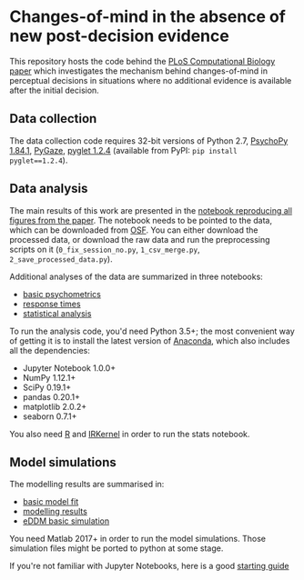 # Changes-of-mind in the absence of new post-decision evidence
This repository hosts the code behind the [PLoS Computational Biology paper](https://doi.org/10.1371/journal.pcbi.1007149) which investigates the mechanism behind changes-of-mind in perceptual decisions in situations where no additional evidence is available after the initial decision. 

## Data collection
The data collection code requires 32-bit versions of Python 2.7, [PsychoPy 1.84.1](https://github.com/psychopy/psychopy/releases/tag/1.84.1), [PyGaze](https://github.com/esdalmaijer/PyGaze/tree/python27), [pyglet 1.2.4](http://pyglet.org/) (available from PyPI: `pip install pyglet==1.2.4`).

## Data analysis
The main results of this work are presented in the [notebook reproducing all figures from the paper](https://github.com/nidstigator/com_fixed_duration/blob/master/data_analysis/paper_figures.ipynb). The notebook needs to be pointed to the data, which can be downloaded from [OSF](https://osf.io/y385t/). You can either download the processed data, or download the raw data and run the preprocessing scripts on it (`0_fix_session_no.py`, `1_csv_merge.py`, `2_save_processed_data.py`).

Additional analyses of the data are summarized in three notebooks:

- [basic psychometrics](https://github.com/nidstigator/com_fixed_duration/blob/master/data_analysis/psychometrics.ipynb)
- [response times](https://github.com/nidstigator/com_fixed_duration/blob/master/data_analysis/response_times.ipynb)
- [statistical analysis](https://github.com/nidstigator/com_fixed_duration/blob/master/data_analysis/r_stats.ipynb)

To run the analysis code, you'd need Python 3.5+; the most convenient way of getting it is to install the latest version of [Anaconda](https://www.anaconda.com/download/), which also includes all the dependencies:
- Jupyter Notebook 1.0.0+
- NumPy 1.12.1+
- SciPy 0.19.1+
- pandas 0.20.1+
- matplotlib 2.0.2+
- seaborn 0.7.1+

You also need [R](https://www.r-project.org/) and [IRKernel](https://irkernel.github.io/) in order to run the stats notebook. 

## Model simulations
The modelling results are summarised in:

- [basic model fit](https://github.com/nidstigator/com_fixed_duration/blob/master/data_analysis/model_exp_sidebyside.ipynb)
- [modelling results](https://github.com/nidstigator/com_fixed_duration/blob/master/data_analysis/modelling_results.ipynb)
- [eDDM basic simulation](https://github.com/nidstigator/com_fixed_duration/blob/master/data_analysis/eDDM.ipynb)

You need Matlab 2017+ in order to run the model simulations. Those simulation files might be ported to python at some stage.

If you're not familiar with Jupyter Notebooks, here is a good [starting guide](http://jupyter-notebook-beginner-guide.readthedocs.io/en/latest/index.html)

